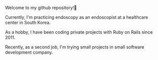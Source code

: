 <!--
**luciuschoi/luciuschoi** is a ✨ _special_ ✨ repository because its `README.md` (this file) appears on your GitHub profile.

Here are some ideas to get you started:

- 🔭 I’m currently working on ...
- 🌱 I’m currently learning ...
- 👯 I’m looking to collaborate on ...
- 🤔 I’m looking for help with ...
- 💬 Ask me about ...
- 📫 How to reach me: ...
- 😄 Pronouns: ...
- ⚡ Fun fact: ...
-->

Welcome to my github repository!👋

Currently, I'm practicing endoscopy as an endoscopist at a healthcare center in South Korea.

As a hobby, I have been coding private projects with Ruby on Rails since 2011.

Recently, as a second job, I'm trying small projects in small software development company.
